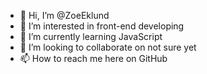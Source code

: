 - 👋 Hi, I’m @ZoeEklund
- 👀 I’m interested in front-end developing
- 🌱 I’m currently learning JavaScript
- 💞️ I’m looking to collaborate on not sure yet
- 📫 How to reach me here on GitHub

<!---
ZoeEklund/ZoeEklund is a ✨ special ✨ repository because its `README.md` (this file) appears on your GitHub profile.
You can click the Preview link to take a look at your changes.
--->
